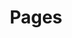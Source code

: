 ---
title: Pages
title_seo: ''
description: Page list
image: ''
draft: false
noindex: true
translationKey: pages
---
